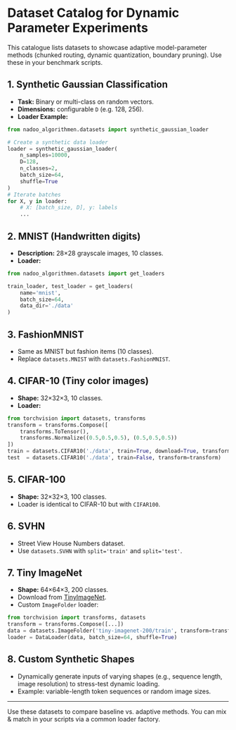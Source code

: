 # Dataset Catalog for Dynamic Parameter Experiments

This catalogue lists datasets to showcase adaptive model-parameter methods (chunked routing, dynamic quantization, boundary pruning). Use these in your benchmark scripts.

## 1. Synthetic Gaussian Classification
- **Task:** Binary or multi-class on random vectors.
- **Dimensions:** configurable `D` (e.g. 128, 256).
- **Loader Example:**
```python
from nadoo_algorithmen.datasets import synthetic_gaussian_loader

# Create a synthetic data loader
loader = synthetic_gaussian_loader(
    n_samples=10000,
    D=128,
    n_classes=2,
    batch_size=64,
    shuffle=True
)
# Iterate batches
for X, y in loader:
    # X: [batch_size, D], y: labels
    ...
```

## 2. MNIST (Handwritten digits)
- **Description:** 28×28 grayscale images, 10 classes.
- **Loader:**
```python
from nadoo_algorithmen.datasets import get_loaders

train_loader, test_loader = get_loaders(
    name='mnist',
    batch_size=64,
    data_dir='./data'
)
```

## 3. FashionMNIST
- Same as MNIST but fashion items (10 classes).
- Replace `datasets.MNIST` with `datasets.FashionMNIST`.

## 4. CIFAR-10 (Tiny color images)
- **Shape:** 32×32×3, 10 classes.
- **Loader:**
```python
from torchvision import datasets, transforms
transform = transforms.Compose([
    transforms.ToTensor(),
    transforms.Normalize((0.5,0.5,0.5), (0.5,0.5,0.5))
])
train = datasets.CIFAR10('./data', train=True, download=True, transform=transform)
test  = datasets.CIFAR10('./data', train=False, transform=transform)
```

## 5. CIFAR-100
- **Shape:** 32×32×3, 100 classes.
- Loader is identical to CIFAR-10 but with `CIFAR100`.

## 6. SVHN
- Street View House Numbers dataset.
- Use `datasets.SVHN` with `split='train'` and `split='test'`.

## 7. Tiny ImageNet
- **Shape:** 64×64×3, 200 classes.
- Download from [TinyImageNet](http://tiny-imagenet.herokuapp.com/).
- Custom `ImageFolder` loader:
```python
from torchvision import transforms, datasets
transform = transforms.Compose([...])
data = datasets.ImageFolder('tiny-imagenet-200/train', transform=transform)
loader = DataLoader(data, batch_size=64, shuffle=True)
```

## 8. Custom Synthetic Shapes
- Dynamically generate inputs of varying shapes (e.g., sequence length, image resolution) to stress-test dynamic loading.
- Example: variable-length token sequences or random image sizes.

---

Use these datasets to compare baseline vs. adaptive methods. You can mix & match in your scripts via a common loader factory.
